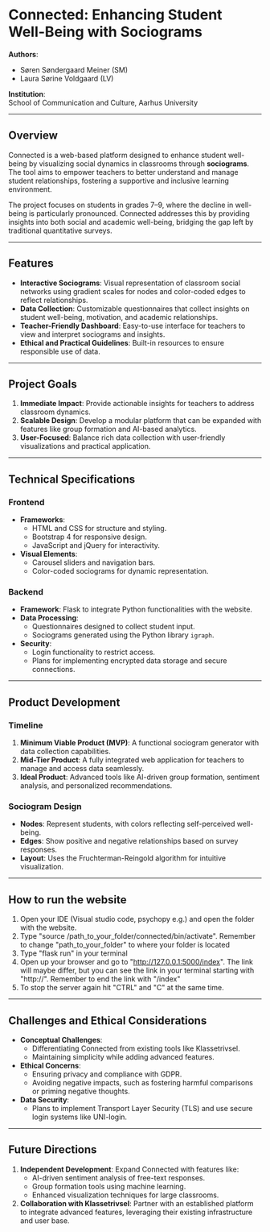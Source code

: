 # Connected: Enhancing Student Well-Being with Sociograms

**Authors**:  
- Søren Søndergaard Meiner (SM)
- Laura Sørine Voldgaard (LV)

**Institution**:  
School of Communication and Culture, Aarhus University  

---

## Overview

Connected is a web-based platform designed to enhance student well-being by visualizing social dynamics in classrooms through **sociograms**. The tool aims to empower teachers to better understand and manage student relationships, fostering a supportive and inclusive learning environment.

The project focuses on students in grades 7–9, where the decline in well-being is particularly pronounced. Connected addresses this by providing insights into both social and academic well-being, bridging the gap left by traditional quantitative surveys.

---

## Features

- **Interactive Sociograms**: Visual representation of classroom social networks using gradient scales for nodes and color-coded edges to reflect relationships.
- **Data Collection**: Customizable questionnaires that collect insights on student well-being, motivation, and academic relationships.
- **Teacher-Friendly Dashboard**: Easy-to-use interface for teachers to view and interpret sociograms and insights.
- **Ethical and Practical Guidelines**: Built-in resources to ensure responsible use of data.

---

## Project Goals

1. **Immediate Impact**: Provide actionable insights for teachers to address classroom dynamics.
2. **Scalable Design**: Develop a modular platform that can be expanded with features like group formation and AI-based analytics.
3. **User-Focused**: Balance rich data collection with user-friendly visualizations and practical application.

---

## Technical Specifications

### Frontend
- **Frameworks**: 
  - HTML and CSS for structure and styling.
  - Bootstrap 4 for responsive design.
  - JavaScript and jQuery for interactivity.
- **Visual Elements**: 
  - Carousel sliders and navigation bars.
  - Color-coded sociograms for dynamic representation.

### Backend
- **Framework**: Flask to integrate Python functionalities with the website.
- **Data Processing**:
  - Questionnaires designed to collect student input.
  - Sociograms generated using the Python library `igraph`.
- **Security**:
  - Login functionality to restrict access.
  - Plans for implementing encrypted data storage and secure connections.

---

## Product Development

### Timeline
1. **Minimum Viable Product (MVP)**: A functional sociogram generator with data collection capabilities.
2. **Mid-Tier Product**: A fully integrated web application for teachers to manage and access data seamlessly.
3. **Ideal Product**: Advanced tools like AI-driven group formation, sentiment analysis, and personalized recommendations.

### Sociogram Design
- **Nodes**: Represent students, with colors reflecting self-perceived well-being.
- **Edges**: Show positive and negative relationships based on survey responses.
- **Layout**: Uses the Fruchterman-Reingold algorithm for intuitive visualization.

---

## How to run the website
1. Open your IDE (Visual studio code, psychopy e.g.) and open the folder with the website. 
2. Type "source /path_to_your_folder/connected/bin/activate". Remember to change "path_to_your_folder" to where your folder is located
3. Type "flask run" in your terminal
4. Open up your browser and go to "http://127.0.0.1:5000/index". The link will maybe differ, but you can see the link in your terminal starting with "http://". Remember to end the link with "/index"
5. To stop the server again hit "CTRL" and "C" at the same time.

---

## Challenges and Ethical Considerations

- **Conceptual Challenges**:
  - Differentiating Connected from existing tools like Klassetrivsel.
  - Maintaining simplicity while adding advanced features.
- **Ethical Concerns**:
  - Ensuring privacy and compliance with GDPR.
  - Avoiding negative impacts, such as fostering harmful comparisons or priming negative thoughts.
- **Data Security**:
  - Plans to implement Transport Layer Security (TLS) and use secure login systems like UNI-login.

---

## Future Directions

1. **Independent Development**: Expand Connected with features like:
   - AI-driven sentiment analysis of free-text responses.
   - Group formation tools using machine learning.
   - Enhanced visualization techniques for large classrooms.
2. **Collaboration with Klassetrivsel**: Partner with an established platform to integrate advanced features, leveraging their existing infrastructure and user base.


 

